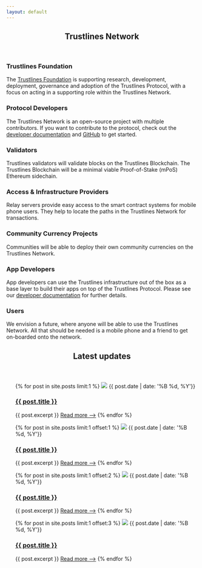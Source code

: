 ```yaml
---
layout: default
---
```


<!-- Section -->
<section>
	<header class="major">
		<h2>Trustlines Network</h2>
	</header>
	<div class="features">
		<article>
			<span class="icon fa-sitemap"></span>
			<div class="content">
				<h3>Trustlines Foundation</h3>
				<p>The <a href="https://trustlines.foundation/" target="_blank">Trustlines Foundation</a> is supporting research, development, deployment, governance and adoption of the Trustlines Protocol, with a focus on acting in a supporting role within the Trustlines Network.</p>
			</div>
		</article>
		<article>
			<span class="icon fa-code"></span>
			<div class="content">
				<h3>Protocol Developers</h3>
				<p>The Trustlines Network is an open-source project with multiple contributors. If you want to contribute to the protocol, check out the <a href="https://dev.trustlines.network/" target="_blank">developer documentation</a> and <a href="https://github.com/trustlines-protocol" target="_blank">GitHub</a> to get started.</p>
			</div>
		</article>
		<article>
			<span class="icon fa-link"></span>
			<div class="content">
				<h3>Validators‍</h3>
				<p>Trustlines validators will validate blocks on the Trustlines Blockchain. The Trustlines Blockchain will be a minimal viable Proof-of-Stake (mPoS) Ethereum sidechain.</p>
			</div>
		</article>
		<article>
			<span class="icon fa-server"></span>
			<div class="content">
				<h3>Access & Infrastructure Providers</h3>
				<p>Relay servers provide easy access to the smart contract systems for mobile phone users. They help to locate the paths in the Trustlines Network for transactions.</p>
			</div>
		</article>
		<article>
			<span class="icon fa-usd"></span>
			<div class="content">
				<h3>Community Currency Projects</h3>
				<p>Communities will be able to deploy their own community currencies on the Trustlines Network.</p>
			</div>
		</article>
		<article>
			<span class="icon fa-laptop"></span>
			<div class="content">
				<h3>App Developers‍</h3>
				<p>App developers can use the Trustlines infrastructure out of the box as a base layer to build their apps on top of the Trustlines Protocol. Please see our <a href="https://dev.trustlines.network/" target="_blank">developer documentation</a> for further details.</p>
			</div>
		</article>
		<article>
			<span class="icon fa-users"></span>
			<div class="content">
				<h3>Users</h3>
				<p>We envision a future, where anyone will be able to use the Trustlines Network. All that should be needed is a mobile phone and a friend to get on-boarded onto the network.</p>
			</div>
		</article>
	</div>
</section>

<!-- Section -->
<section>
	<header class="major">
		<h2>Latest updates</h2>
	</header>
	<div class="posts">
		<article>
			<ul>
				{% for post in site.posts limit:1 %}
						<a href="{{ post.url | absolute_url | absolute_url }}" class="image"><img src="{{ post.image }}"/></a>
						{{ post.date | date: '%B %d, %Y'}}
						<a href="{{ post.url | absolute_url }}"><h3>{{ post.title }}</h3></a>
						{{ post.excerpt }}
							<a href="{{ post.url | absolute_url }}" class="button">Read more ⟶</a>
				{% endfor %}
			</ul>
		</article>
		<article>
			<ul>
				{% for post in site.posts limit:1 offset:1 %}
						<a href="{{ post.url | absolute_url }}" class="image"><img src="{{ post.image }}"/></a>
						{{ post.date | date: '%B %d, %Y'}}
						<a href="{{ post.url | absolute_url }}"><h3>{{ post.title }}</h3></a>
						{{ post.excerpt }}
							<a href="{{ post.url | absolute_url }}" class="button">Read more ⟶</a>
				{% endfor %}
			</ul>
		</article>
		<article>
			<ul>
				{% for post in site.posts limit:1 offset:2 %}
						<a href="{{ post.url | absolute_url }}" class="image"><img src="{{ post.image }}"/></a>
						{{ post.date | date: '%B %d, %Y'}}
						<a href="{{ post.url | absolute_url }}"><h3>{{ post.title }}</h3></a>
						{{ post.excerpt }}
							<a href="{{ post.url | absolute_url }}" class="button">Read more ⟶</a>
				{% endfor %}
			</ul>
		</article>
		<article>
			<ul>
				{% for post in site.posts limit:1 offset:3 %}
						<a href="{{ post.url | absolute_url }}" class="image"><img src="{{ post.image }}"/></a>
						{{ post.date | date: '%B %d, %Y'}}
						<a href="{{ post.url | absolute_url }}"><h3>{{ post.title }}</h3></a>
						{{ post.excerpt }}
							<a href="{{ post.url | absolute_url }}" class="button">Read more ⟶</a>
				{% endfor %}
			</ul>
		</article>
	</div>
</section>

